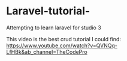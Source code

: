 # Laravel-tutorial-
Attempting to learn laravel for studio 3 


This video is the best crud tutorial I could find:
https://www.youtube.com/watch?v=QVNQq-LfHBk&ab_channel=TheCodePro
